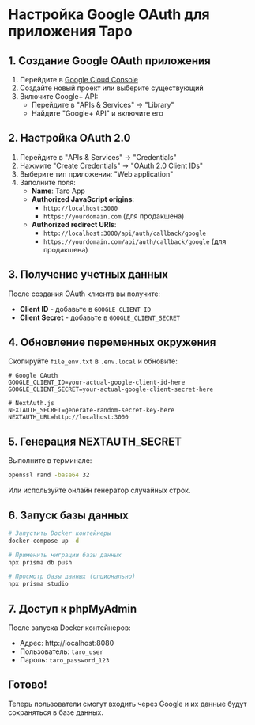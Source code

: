 # Настройка Google OAuth для приложения Таро

## 1. Создание Google OAuth приложения

1. Перейдите в [Google Cloud Console](https://console.cloud.google.com/)
2. Создайте новый проект или выберите существующий
3. Включите Google+ API:
   - Перейдите в "APIs & Services" → "Library"
   - Найдите "Google+ API" и включите его

## 2. Настройка OAuth 2.0

1. Перейдите в "APIs & Services" → "Credentials"
2. Нажмите "Create Credentials" → "OAuth 2.0 Client IDs"
3. Выберите тип приложения: "Web application"
4. Заполните поля:
   - **Name**: Taro App
   - **Authorized JavaScript origins**:
     - `http://localhost:3000`
     - `https://yourdomain.com` (для продакшена)
   - **Authorized redirect URIs**:
     - `http://localhost:3000/api/auth/callback/google`
     - `https://yourdomain.com/api/auth/callback/google` (для продакшена)

## 3. Получение учетных данных

После создания OAuth клиента вы получите:

- **Client ID** - добавьте в `GOOGLE_CLIENT_ID `
- **Client Secret** - добавьте в `GOOGLE_CLIENT_SECRET `

## 4. Обновление переменных окружения

Скопируйте `file_env.txt` в `.env.local` и обновите:

```env
# Google OAuth
GOOGLE_CLIENT_ID=your-actual-google-client-id-here
GOOGLE_CLIENT_SECRET=your-actual-google-client-secret-here

# NextAuth.js
NEXTAUTH_SECRET=generate-random-secret-key-here
NEXTAUTH_URL=http://localhost:3000
```

## 5. Генерация NEXTAUTH_SECRET

Выполните в терминале:

```bash
openssl rand -base64 32
```

Или используйте онлайн генератор случайных строк.

## 6. Запуск базы данных

```bash
# Запустить Docker контейнеры
docker-compose up -d

# Применить миграции базы данных
npx prisma db push

# Просмотр базы данных (опционально)
npx prisma studio
```

## 7. Доступ к phpMyAdmin

После запуска Docker контейнеров:

- Адрес: http://localhost:8080
- Пользователь: `taro_user`
- Пароль: `taro_password_123`

## Готово!

Теперь пользователи смогут входить через Google и их данные будут сохраняться в базе данных.
